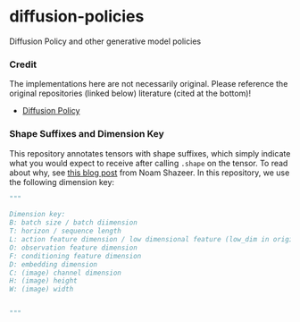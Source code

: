 # diffusion-policies
Diffusion Policy and other generative model policies

### Credit
The implementations here are not necessarily original. Please reference the original repositories (linked below) literature (cited at the bottom)!
- [Diffusion Policy](https://github.com/real-stanford/diffusion_policy)

### Shape Suffixes and Dimension  Key
This repository annotates tensors with shape suffixes, which simply indicate what you would expect to receive after calling `.shape` on the tensor. To read about why, see [this blog post](https://medium.com/@NoamShazeer/shape-suffixes-good-coding-style-f836e72e24fd) from Noam Shazeer. In this repository, we use the following dimension key:
```python
"""

Dimension key:
B: batch size / batch diimension
T: horizon / sequence length
L: action feature dimension / low dimensional feature (low_dim in original)
O: observation feature dimension
F: conditioning feature dimension
D: embedding dimension
C: (image) channel dimension
H: (image) height
W: (image) width


"""
```
